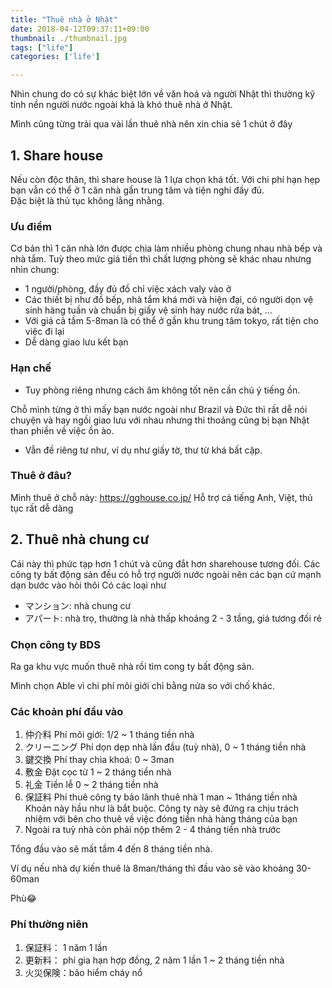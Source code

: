 ```yaml
---
title: "Thuê nhà ở Nhật"
date: 2018-04-12T09:37:11+09:00
thumbnail: ./thumbnail.jpg
tags: ["life"]
categories: ['life']

---
```

Nhìn chung do có sự khác biệt lớn về văn hoá và người Nhật thì thường kỹ tính nền người nước ngoài khá là khó thuê nhà ở
Nhật.

Mình cũng từng trải qua vài lần thuê nhà nên xin chia sẻ 1 chút ở đây

## 1. Share house

Nếu còn độc thân, thì share house là 1 lựa chọn khá tốt. Với chi phí hạn hẹp bạn vẫn có thể ở 1 căn nhà gần trung tâm và
tiện nghi đầy đủ.\
Đặc biệt là thủ tục không lằng nhằng.

### Ưu điểm

Cơ bản thì 1 căn nhà lớn được chia làm nhiều phòng chung nhau nhà bếp và nhà tắm.
Tuỳ theo mức giá tiền thì chất lượng phòng sẽ khác nhau nhưng nhìn chung:

- 1 người/phòng, đầy đủ đồ chỉ việc xách valy vào ở
- Các thiết bị như đồ bếp, nhà tắm khá mới và hiện đại, có người dọn vệ sinh hàng tuần và chuẩn bị giấy vệ sinh hay nước
  rửa bát, ...
- Với giá cả tầm 5-8man là có thể ở gần khu trung tâm tokyo, rất tiện cho việc đi lại
- Dễ dàng giao lưu kết bạn

### Hạn chế

- Tuy phòng riêng nhưng cách âm không tốt nên cần chú ý tiếng ồn.

Chỗ mình từng ở thì mấy bạn nước ngoài như Brazil và Đức thì rất dễ nói chuyện và hay ngồi giao lưu với nhau nhưng thi
thoảng cũng bị bạn Nhật than phiền về việc ồn ào.

- Vẫn đề riêng tư như, ví dụ như giấy tờ, thư từ khá bất cập.

### Thuê ở đâu?

Mình thuê ở chỗ này: https://gghouse.co.jp/
Hỗ trợ cả tiếng Anh, Việt, thủ tục rất dễ dàng

## 2. Thuê nhà chung cư

Cái này thì phức tạp hơn 1 chút và cũng đắt hơn sharehouse tương đối.
Các công ty bất động sản đều có hỗ trợ người nước ngoài nên các bạn cứ mạnh dạn bước vào hỏi thôi
Có các loại như

- マンション: nhà chung cư
- アパート: nhà trọ, thường là nhà thấp khoảng 2 - 3 tầng, giá tương đối rẻ

### Chọn công ty BDS

Ra ga khu vực muốn thuê nhà rồi tìm cong ty bất động sản.

Mình chọn Able vì chi phí môi giới chỉ bằng nửa so với chố khác.

### Các khoản phí đầu vào

1. 仲介料 Phí môi giới: 1/2 ~ 1 tháng tiền nhà
2. クリーニング Phí dọn dẹp nhà lần đầu (tuỳ nhà), 0 ~ 1 tháng tiền nhà
3. 鍵交換 Phí thay chìa khoá: 0 ~ 3man
4. 敷金 Đặt cọc từ 1 ~ 2 tháng tiền nhà
5. 礼金 Tiền lễ 0 ~ 2 tháng tiền nhà
6. 保証料 Phí thuê công ty bảo lãnh thuê nhà 1 man ~ 1tháng tiền nhà
   Khoản này hầu như là bắt buộc. Công ty này sẽ đứng ra chịu trách nhiệm với bên cho thuê về việc đóng tiền nhà hàng
   tháng của bạn
7. Ngoài ra tuỳ nhà còn phải nộp thêm 2 - 4 tháng tiền nhà trước

Tổng đầu vào sẽ mất tầm 4 đến 8 tháng tiền nhà.

Ví dụ nếu nhà dự kiến thuê là 8man/tháng thì đầu vào sẽ vào khoảng 30-60man

Phù😂

### Phí thường niên

1. 保証料： 1 năm 1 lần
2. 更新料： phí gia hạn hợp đồng, 2 năm 1 lần 1 ~ 2 tháng tiền nhà
3. 火災保険：bảo hiểm cháy nổ




